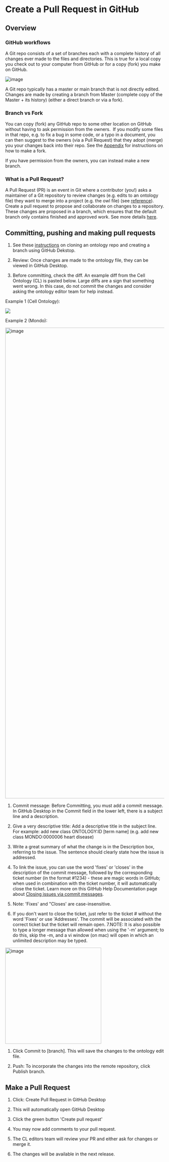 # Create a Pull Request in GitHub

## Overview

### GitHub workflows

A Git repo consists of a set of branches each with a complete history of all changes ever made to the files and directories. This is true for a local copy you check out to your computer from GitHub or for a copy (fork) you make on GitHub.

![image](https://user-images.githubusercontent.com/6722114/115820759-59267500-a3b6-11eb-8452-b44404ce7aa7.png)

A Git repo typically has a master or main branch that is not directly edited. Changes are made by creating a branch from Master (complete copy of the Master + its history) (either a direct branch or via a fork).

### Branch vs Fork

You can copy (fork) any GitHub repo to some other location on GitHub without having to ask permission from the owners.  If you modify some files in that repo, e.g. to fix a bug in some code, or a typo in a document, you can then suggest to the owners (via a Pull Request) that they adopt (merge) you your changes back into their repo. See the [Appendix](../howto/github-create-fork.md) for instructions on how to make a fork.

If you have permission from the owners, you can instead make a new branch.

### What is a Pull Request?

A Pull Request (PR) is an event in Git where a contributor (you!) asks a maintainer of a Git repository to review changes (e.g. edits to an ontology file) they want to merge into a project (e.g. the owl file) (see [reference](https://www.gitkraken.com/learn/git/tutorials/what-is-a-pull-request-in-git)). Create a pull request to propose and collaborate on changes to a repository. These changes are proposed in a branch, which ensures that the default branch only contains finished and approved work. See more details [here](https://docs.github.com/en/pull-requests/collaborating-with-pull-requests/proposing-changes-to-your-work-with-pull-requests/creating-a-pull-request).

## Committing, pushing and making pull requests

1. See these [instructions](https://oboacademy.github.io/obook/lesson/contributing-to-obo-ontologies/#basics-of-ontology-development-workflows) on cloning an ontology repo and creating a branch using GitHub Dekstop.

1. Review: Once changes are made to the ontology file, they can be viewed in GitHub Desktop.

1. Before committing, check the diff. An example diff from the Cell Ontology (CL) is pasted below. Large diffs are a sign that something went wrong. In this case, do not commit the changes and consider asking the ontology editor team for help instead.

Example 1 (Cell Ontology):

![](https://lh4.googleusercontent.com/dBtjnSflSSf85x1wO8lNFhqbjy4hx-ubSQe7UuGl7AimU5JqIWxez0TZIffqoI0j0Uey-ucWMJSp8EEu6AfGE5XOsGsh07K1H2gBzmbY1xoNFXlTfxoO13yC7zczajOZjPuDroEv)

Example 2 (Mondo):

<img width="1489" alt="image" src="https://user-images.githubusercontent.com/6722114/174409050-45209f25-c1f5-4f41-a369-64a7a82d27e5.png">

1. Commit message: Before Committing, you must add a commit message. In GitHub Desktop in the Commit field in the lower left, there is a subject line and a description.

1. Give a very descriptive title: Add a descriptive title in the subject line. For example: add new class ONTOLOGY:ID [term name] (e.g. add new class MONDO:0000006 heart disease)

1. Write a great summary of what the change is in the Description box, referring to the issue. The sentence should clearly state how the issue is addressed.

1. To link the issue, you can use the word 'fixes' or 'closes' in the description of the commit message, followed by the corresponding ticket number (in the format #1234) - these are magic words in GitHub; when used in combination with the ticket number, it will automatically close the ticket. Learn more on this GitHub Help Documentation page about [Closing issues via commit messages](https://help.github.com/en/articles/closing-issues-using-keywords).

1. Note: 'Fixes' and "Closes' are case-insensitive.

1. If you don't want to close the ticket, just refer to the ticket # without the word 'Fixes' or use 'Addresses'. The commit will be associated with the correct ticket but the ticket will remain open. 7.NOTE: It is also possible to type a longer message than allowed when using the '-m' argument; to do this, skip the -m, and a vi window (on mac) will open in which an unlimited description may be typed.

<img width="304" alt="image" src="https://user-images.githubusercontent.com/6722114/174409098-1cdcd424-39d9-4e92-96d2-25aa80a12f26.png">

1.  Click Commit to [branch]. This will save the changes to the ontology edit file.

2.  Push: To incorporate the changes into the remote repository, click Publish branch.

## Make a Pull Request

1.  Click: Create Pull Request in GitHub Desktop

2.  This will automatically open GitHub Desktop

3.  Click the green button 'Create pull request'

4.  You may now add comments to your pull request.

5.  The CL editors team will review your PR and either ask for changes or merge it.

6.  The changes will be available in the next release.
